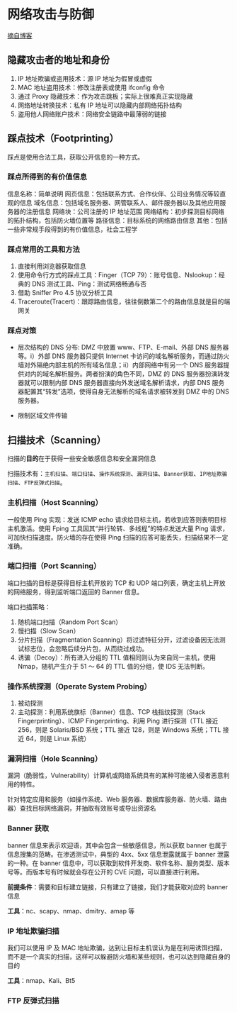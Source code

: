 # 网络攻击与防御

[摘自博客](https://blog.csdn.net/qq_37865996/article/details/85138475)

## 隐藏攻击者的地址和身份

1. IP 地址欺骗或盗用技术：源 IP 地址为假冒或虚假
2. MAC 地址盗用技术：修改注册表或使用 ifconfig 命令
3. 通过 Proxy 隐藏技术：作为攻击跳板；实际上很难真正实现隐藏
4. 网络地址转换技术：私有 IP 地址可以隐藏内部网络拓扑结构
5. 盗用他人网络账户技术：网络安全链路中最薄弱的链接

## 踩点技术（Footprinting）

踩点是使用合法工具，获取公开信息的一种方式。

### 踩点所得到的有价值信息

信息名称：简单说明
网页信息：包括联系方式、合作伙伴、公司业务情况等较直观的信息
域名信息：包括域名服务器、网管联系人、邮件服务器以及其他应用服务器的注册信息
网络块：公司注册的 IP 地址范围
网络结构：初步探测目标网络的拓扑结构，包括防火墙位置等
路径信息：目标系统的网络路由信息
其他：包括一些非常规手段得到的有价值信息，社会工程学

### 踩点常用的工具和方法

1. 直接利用浏览器获取信息
2. 使用命令行方式的踩点工具：Finger（TCP 79）：账号信息、Nslookup：经典的 DNS 测试工具、Ping：测试网络畅通与否
3. 借助 Sniffer Pro 4.5 协议分析工具
4. Traceroute(Tracert)：跟踪路由信息，往往倒数第二个的路由信息就是目的端网关

### 踩点对策

- 层次结构的 DNS 分布:
  DMZ 中放置 www、FTP、E-mail、外部 DNS 服务器等。i）外部 DNS 服务器只提供 Internet 卡访问的域名解析服务，而通过防火墙对外隔绝内部主机的所有域名信息；ii）内部网络中有另一个 DNS 服务器提供对内的域名解析服务。两者扮演的角色不同，DMZ 的 DNS 服务器扮演转发器就可以限制内部 DNS 服务器直接向外发送域名解析请求，内部 DNS 服务器配置其“转发”选项，使得自身无法解析的域名请求被转发到 DMZ 中的 DNS 服务器。

- 限制区域文件传输

## 扫描技术（Scanning）

扫描的**目的**在于获得一些安全敏感信息和安全漏洞信息

扫描技术有：`主机扫描`、`端口扫描`、`操作系统探测`、`漏洞扫描`、`Banner获取`、`IP地址欺骗扫描`、`FTP反弹式扫描`。

### 主机扫描（Host Scanning）

一般使用 Ping 实现：发送 ICMP echo 请求给目标主机，若收到应答则表明目标主机激活。使用 Fping 工具因其“并行轮转、多线程”的特点发送大量 Ping 请求，可加快扫描速度。防火墙的存在使得 Ping 扫描的应答可能丢失，扫描结果不一定准确。

### 端口扫描（Port Scanning）

端口扫描的目标是获得目标主机开放的 TCP 和 UDP 端口列表，确定主机上开放的网络服务，得到监听端口返回的 Banner 信息。

端口扫描策略：

1. 随机端口扫描（Random Port Scan）
2. 慢扫描（Slow Scan）
3. 分片扫描（Fragmentation Scanning）将过滤特征分开，过滤设备因无法测试标志位，会忽略后续分片包，从而绕过成功。
4. 诱骗（Decoy）：所有进入分组的 TTL 值相同则认为来自同一主机，使用 Nmap，随机产生介于 51 ～ 64 的 TTL 值的分组，使 IDS 无法判断。

### 操作系统探测（Operate System Probing）

1. 被动探测
2. 主动探测：利用系统旗标（Banner）信息、TCP 栈指纹探测（Stack Fingerprinting）、ICMP Fingerprinting、利用 Ping 进行探测（TTL 接近 256，则是 Solaris/BSD 系统；TTL 接近 128，则是 Windows 系统；TTL 接近 64，则是 Linux 系统）

### 漏洞扫描（Hole Scanning）

漏洞（脆弱性，Vulnerability）计算机或网络系统具有的某种可能被入侵者恶意利用的特性。

针对特定应用和服务（如操作系统、Web 服务器、数据库服务器、防火墙、路由器）查找目标网络漏洞，并抽取有效账号或导出资源名

### Banner 获取

banner 信息来表示欢迎语，其中会包含一些敏感信息，所以获取 banner 也属于信息搜集的范畴。在渗透测试中，典型的 4xx、5xx 信息泄露就属于 banner 泄露的一种。在 banner 信息中，可以获取到软件开发商、软件名称、服务类型、版本号等。而版本号有时候就会存在公开的 CVE 问题，可以直接进行利用。

**前提条件**：需要和目标建立链接，只有建立了链接，我们才能获取对应的 banner 信息

**工具**：nc、scapy、nmap、dmitry、amap 等

### IP 地址欺骗扫描

我们可以使用 IP 及 MAC 地址欺骗，达到让目标主机误认为是在利用诱饵扫描，而不是一个真实的扫描，这样可以躲避防火墙和某些规则，也可以达到隐藏自身的目的

**工具**：nmap、Kali、Bt5

### FTP 反弹式扫描
